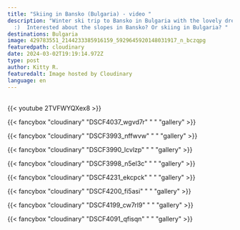 ```yaml
---
title: "Skiing in Bansko (Bulgaria) - video "
description: "Winter ski trip to Bansko in Bulgaria with the lovely dream team
  :)  Interested about the slopes in Bansko? Or skiing in Bulgaria? "
destinations: Bulgaria
image: 429783551_2144233385916159_5929645920148031917_n_bczqpg
featuredpath: cloudinary
date: 2024-03-02T19:19:14.972Z
type: post
author: Kitty R.
featuredalt: Image hosted by Cloudinary
language: en
---
```

<br>{{< youtube 2TVFWYQXex8 >}}</br>

{{< fancybox "cloudinary" "DSCF4037_wgvd7r" " " "gallery" >}}

{{< fancybox "cloudinary" "DSCF3993_nffwvw" " " "gallery" >}}

{{< fancybox "cloudinary" "DSCF3990_lcvlzp" " " "gallery" >}}

{{< fancybox "cloudinary" "DSCF3998_n5el3c" " " "gallery" >}}

{{< fancybox "cloudinary" "DSCF4231_ekcpck" " " "gallery" >}}

{{< fancybox "cloudinary" "DSCF4200_fi5asi" " " "gallery" >}}

{{< fancybox "cloudinary" "DSCF4199_cw7rl9" " " "gallery" >}}

{{< fancybox "cloudinary" "DSCF4091_qfisqn" " " "gallery" >}}
